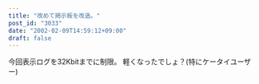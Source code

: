 ```yaml
---
title: "改めて掲示板を改造。"
post_id: "3033"
date: "2002-02-09T14:59:12+09:00"
draft: false
---
```



今回表示ログを32Kbitまでに制限。 軽くなったでしょ？(特にケータイユーザー)
